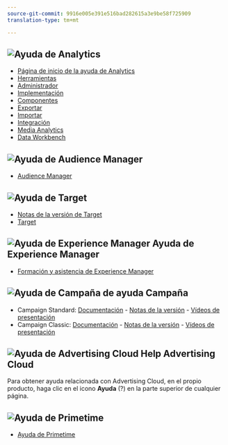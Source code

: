 ```yaml
---
source-git-commit: 9916e005e391e516bad282615a3e9be58f725909
translation-type: tm+mt

---
```

## ![Ayuda](assets/mc_analytics_32.png) de Analytics

* [Página de inicio de la ayuda de Analytics](https://docs.adobe.com/content/help/en/analytics/landing/home.html)
* [Herramientas](https://docs.adobe.com/content/help/en/analytics/analyze/home.html)
* [Administrador](https://docs.adobe.com/content/help/en/analytics/admin/home.html)
* [Implementación](https://docs.adobe.com/content/help/en/analytics/implementation/home.html)
* [Componentes](https://docs.adobe.com/content/help/en/analytics/components/home.html)
* [Exportar](https://docs.adobe.com/content/help/en/analytics/export/home.html)
* [Importar](https://docs.adobe.com/content/help/en/analytics/import/home.html)
* [Integración](https://docs.adobe.com/content/help/en/analytics/integration/home.html)
* [Media Analytics](https://docs.adobe.com/content/help/en/media-analytics/using/media-overview.html)
* [Data Workbench](https://marketing.adobe.com/resources/help/en_US/insight/)

## ![Ayuda](assets/mc_audiencemanager_32.png) de Audience Manager

* [Audience Manager](https://docs.adobe.com/content/help/en/audience-manager/user-guide/aam-home.html)

## ![Ayuda](assets/mc_target_32.png) de Target

* [Notas de la versión de Target](https://docs.adobe.com/content/help/en/target/using/release-notes/release-notes.html)
* [Target](https://docs.adobe.com/content/help/en/target/using/target-home.html)

## ![Ayuda](assets/mc_experiencemanager_32.png) de Experience Manager Ayuda de Experience Manager

* [Formación y asistencia de Experience Manager](https://helpx.adobe.com/support/experience-manager.html)

## ![Ayuda de Campaña de ayuda](assets/mc_campaign_32.png) Campaña

* Campaign Standard: [Documentación](https://helpx.adobe.com/support/campaign/standard.html) - [Notas de la versión](https://docs.adobe.com/content/help/en/campaign-standard/using/release-notes/release-notes.html) - [Vídeos de presentación](https://docs.adobe.com/content/help/en/campaign-learn/campaign-standard-tutorials/overview.html)
* Campaign Classic: [Documentación](https://helpx.adobe.com/support/campaign/classic.html) - [Notas de la versión](https://docs.campaign.adobe.com/doc/AC/en/RN.html) - [Vídeos de presentación](https://docs.adobe.com/content/help/en/campaign-learn/campaign-classic-tutorials/overview.html)

## ![Ayuda de Advertising Cloud Help](assets/advertisingcloud_appicon_32.png) Advertising Cloud

Para obtener ayuda relacionada con Advertising Cloud, en el propio producto, haga clic en el icono **Ayuda** (?) en la parte superior de cualquier página.

## ![Ayuda](assets/primetime_app_32.png) de Primetime

* [Ayuda de Primetime](http://help.adobe.com/en_US/primetime/)
